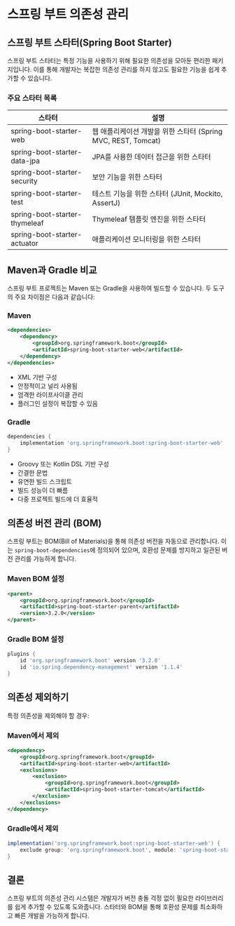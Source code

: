 # 스프링 부트 의존성 관리

## 스프링 부트 스타터(Spring Boot Starter)

스프링 부트 스타터는 특정 기능을 사용하기 위해 필요한 의존성을 모아둔 편리한 패키지입니다. 이를 통해 개발자는 복잡한 의존성 관리를 하지 않고도 필요한 기능을 쉽게 추가할 수 있습니다.

### 주요 스타터 목록

| 스타터 | 설명 |
|--------|------|
| spring-boot-starter-web | 웹 애플리케이션 개발을 위한 스타터 (Spring MVC, REST, Tomcat) |
| spring-boot-starter-data-jpa | JPA를 사용한 데이터 접근을 위한 스타터 |
| spring-boot-starter-security | 보안 기능을 위한 스타터 |
| spring-boot-starter-test | 테스트 기능을 위한 스타터 (JUnit, Mockito, AssertJ) |
| spring-boot-starter-thymeleaf | Thymeleaf 템플릿 엔진을 위한 스타터 |
| spring-boot-starter-actuator | 애플리케이션 모니터링을 위한 스타터 |

## Maven과 Gradle 비교

스프링 부트 프로젝트는 Maven 또는 Gradle을 사용하여 빌드할 수 있습니다. 두 도구의 주요 차이점은 다음과 같습니다:

### Maven

```xml
<dependencies>
    <dependency>
        <groupId>org.springframework.boot</groupId>
        <artifactId>spring-boot-starter-web</artifactId>
    </dependency>
</dependencies>
```

- XML 기반 구성
- 안정적이고 널리 사용됨
- 엄격한 라이프사이클 관리
- 플러그인 설정이 복잡할 수 있음

### Gradle

```gradle
dependencies {
    implementation 'org.springframework.boot:spring-boot-starter-web'
}
```

- Groovy 또는 Kotlin DSL 기반 구성
- 간결한 문법
- 유연한 빌드 스크립트
- 빌드 성능이 더 빠름
- 다중 프로젝트 빌드에 더 효율적

## 의존성 버전 관리 (BOM)

스프링 부트는 BOM(Bill of Materials)을 통해 의존성 버전을 자동으로 관리합니다. 이는 `spring-boot-dependencies`에 정의되어 있으며, 호환성 문제를 방지하고 일관된 버전 관리를 가능하게 합니다.

### Maven BOM 설정

```xml
<parent>
    <groupId>org.springframework.boot</groupId>
    <artifactId>spring-boot-starter-parent</artifactId>
    <version>3.2.0</version>
</parent>
```

### Gradle BOM 설정

```gradle
plugins {
    id 'org.springframework.boot' version '3.2.0'
    id 'io.spring.dependency-management' version '1.1.4'
}
```

## 의존성 제외하기

특정 의존성을 제외해야 할 경우:

### Maven에서 제외

```xml
<dependency>
    <groupId>org.springframework.boot</groupId>
    <artifactId>spring-boot-starter-web</artifactId>
    <exclusions>
        <exclusion>
            <groupId>org.springframework.boot</groupId>
            <artifactId>spring-boot-starter-tomcat</artifactId>
        </exclusion>
    </exclusions>
</dependency>
```

### Gradle에서 제외

```gradle
implementation('org.springframework.boot:spring-boot-starter-web') {
    exclude group: 'org.springframework.boot', module: 'spring-boot-starter-tomcat'
}
```

## 결론

스프링 부트의 의존성 관리 시스템은 개발자가 버전 충돌 걱정 없이 필요한 라이브러리를 쉽게 추가할 수 있도록 도와줍니다. 스타터와 BOM을 통해 호환성 문제를 최소화하고 빠른 개발을 가능하게 합니다. 